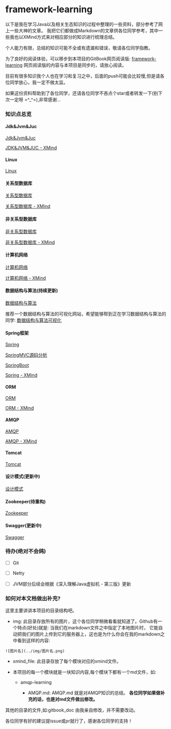 # framework-learning


以下是我在学习Java以及相关生态知识的过程中整理的一些资料，部分参考了网上一些大神的文章。
我把它们都做成Markdown的文章供各位同学参考，其中一些我也以XMind方式来对相应部分的知识进行梳理总结。

个人能力有限，总结的知识可能不全或有遗漏和错误，敬请各位同学指教。

为了良好的阅读体验，可以移步到本项目的GitBook网页阅读版:
[framework-learning](https://qsjzwithguang19forever.gitee.io/framework-learning)
网页阅读版的内容与本项目是同步的，请放心阅读。

目前有很多知识我个人也在学习和复习之中，后面的push可能会比较慢,但是请各位同学放心，我一定不做太监。

如果这份资料帮助到了各位同学，还请各位同学不吝点个star或者转发一下(别下次一定呀 =^_^=),非常感谢...

### 知识点总览

#### Jdk&Jvm&Juc

[Jdk&Jvm&Juc](https://github.com/guang19/framework-learning/blob/dev/jdk_jvm_juc-learning/Jdk&Jvm&Juc.md)

[JDK&JVM&JUC - XMind](xmind_file/JDK&JVM&JUC.xmind)


#### Linux

[Linux](https://github.com/guang19/framework-learning/blob/dev/linux-learning/Linux.md)


#### 关系型数据库

[关系型数据库](https://github.com/guang19/framework-learning/blob/dev/rdbms-learning/RDBMS.md)

[关系型数据库 - XMind](xmind_file/关系型数据库.xmind)


#### 非关系型数据库

[非关系型数据库](https://github.com/guang19/framework-learning/blob/dev/nosql-learning/NoSQL.md)

[非关系型数据库 - XMind](xmind_file/非关系型数据库.xmind)


#### 计算机网络

[计算机网络](https://github.com/guang19/framework-learning/blob/dev/computer-network/Computer-Network.md)

[计算机网络 - XMind](xmind_file/计算机网络.xmind)


#### 数据结构与算法(持续更新)

[数据结构与算法](https://github.com/guang19/framework-learning/blob/dev/datastructure_algorithm/DataStructure&Algorithm.md)

推荐一个数据结构与算法的可视化网站，希望能够帮到正在学习数据结构与算法的同学: [数据结构与算法可视化](https://www.cs.usfca.edu/~galles/visualization/Algorithms.html)


#### Spring框架

[Spring](https://github.com/guang19/framework-learning/blob/dev/spring-learning/SpringFramework.md)

[SpringMVC源码分析](https://github.com/guang19/framework-learning/blob/dev/springmvc-learning/SpringMVC.md)

[SpringBoot](https://github.com/guang19/framework-learning/blob/dev/springmvc-learning/SpringBoot.md)

[Spring - XMind](xmind_file/Spring.xmind)


#### ORM

[ORM](https://github.com/guang19/framework-learning/blob/dev/orm-learning/ORM.md)

[ORM - XMind](xmind_file/ORM.xmind)


#### AMQP

[AMQP](https://github.com/guang19/framework-learning/blob/dev/amqp-learning/AMQP.md)

[AMQP - XMind](xmind_file/AMQP.xmind)


#### Tomcat

[Tomcat](https://github.com/guang19/framework-learning/blob/dev/tomcat9.0-source/Tomcat.md)


#### 设计模式(更新中)

[设计模式](https://github.com/guang19/framework-learning/blob/dev/design-pattern/DesignPattern.md)


#### Zookeeper(待重构)

[Zookeeper](https://github.com/guang19/framework-learning/blob/dev/zookeeper-learning/Zookeeper.md)


#### Swagger(更新中)

[Swagger](https://github.com/guang19/framework-learning/blob/dev/swagger-learning/Swagger.md)



### 待办(绝对不会鸽)

- [ ] Git

- [ ] Netty

- [ ] JVM部分后续会根据《深入理解Java虚拟机 - 第三版》更新


### 如何对本文档做出补充?
这里主要讲讲本项目的目录结构吧。

- img: 此目录存放所有的图片，这个各位同学稍微看看就知道了。Github有一个特点(好处)就是:
当我们在markdown文件之中指定了本地图片时，
它能自动把我们的图片上传到它的服务器上，这也是为什么你会在我的markdown之中看到这样的内容: 

````text
![图片名](../img/图片名.png) 
````

- xmind_file: 此目录存放了每个模块对应的xmind文件。

- 本项目的每一个模块就是一块知识内容,每个模块下都有一个md文件，如:

  - amqp-learning
  
    - AMQP.md: AMQP.md 就是对AMQP知识的总结。 **各位同学如果做补充的话，也是对md文件做出修改。**

其他的目录的文件,如:gitbook_doc 由我亲自修改，并不需要改动。

各位同学有好的建议提issue或pr就行了，感谢各位同学的支持！


